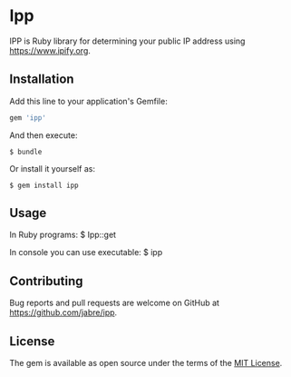 # Ipp

IPP is Ruby library for determining your public IP address using https://www.ipify.org.

## Installation

Add this line to your application's Gemfile:

```ruby
gem 'ipp'
```

And then execute:

    $ bundle

Or install it yourself as:

    $ gem install ipp

## Usage

In Ruby programs:
    $ Ipp::get

In console you can use executable:
    $ ipp

## Contributing

Bug reports and pull requests are welcome on GitHub at https://github.com/jabre/ipp.

## License

The gem is available as open source under the terms of the [MIT License](https://opensource.org/licenses/MIT).
